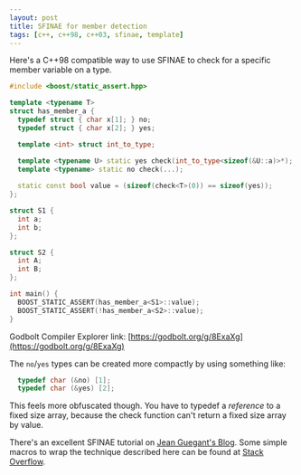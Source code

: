 ```yaml
---
layout: post
title: SFINAE for member detection
tags: [c++, c++98, c++03, sfinae, template]
---
```

Here's a C++98 compatible way to use SFINAE to check for a specific member variable on a type.

```c++
#include <boost/static_assert.hpp>

template <typename T>
struct has_member_a {
  typedef struct { char x[1]; } no;
  typedef struct { char x[2]; } yes;

  template <int> struct int_to_type;

  template <typename U> static yes check(int_to_type<sizeof(&U::a)>*);
  template <typename> static no check(...);
  
  static const bool value = (sizeof(check<T>(0)) == sizeof(yes));
};

struct S1 {
  int a;
  int b;
};

struct S2 {
  int A;
  int B;
};

int main() {
  BOOST_STATIC_ASSERT(has_member_a<S1>::value);
  BOOST_STATIC_ASSERT(!has_member_a<S2>::value);
}
```
Godbolt Compiler Explorer link: [https://godbolt.org/g/8ExaXg](https://godbolt.org/g/8ExaXg)

The `no`/`yes` types can be created more compactly by using something like:
```c++
  typedef char (&no) [1];
  typedef char (&yes) [2];
```
This feels more obfuscated though. You have to typedef a _reference_ to a fixed
size array, because the check function can't return a fixed size array by
value.

There's an excellent SFINAE tutorial on [Jean Guegant's Blog](http://jguegant.github.io/blogs/tech/sfinae-introduction.html).
Some simple macros to wrap the technique described here can be found at [Stack Overflow](https://stackoverflow.com/questions/36079170/how-to-check-if-a-member-name-variable-or-function-exists-in-a-class-with-or/36079999#36079999).


